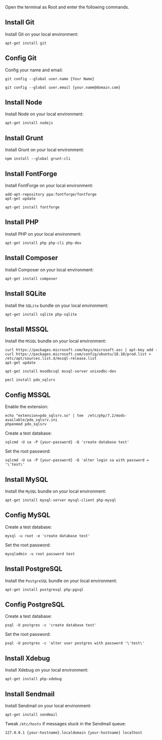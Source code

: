 Open the terminal as Root and enter the following commands.


Install Git
-----------

Install Git on your local environment:

```
apt-get install git
```


Config Git
----------

Config your name and email:

```
git config --global user.name {Your Name}
```

```
git config --global user.email {your.name@domain.com}
```


Install Node
------------

Install Node on your local environment:

```
apt-get install nodejs
```


Install Grunt
-------------

Install Grunt on your local environment:

```
npm install --global grunt-cli
```


Install FontForge
-----------------

Install FontForge on your local environment:

```
add-apt-repository ppa:fontforge/fontforge
apt-get update
```

```
apt-get install fontforge
```


Install PHP
-----------

Install PHP on your local environment:

```
apt-get install php php-cli php-dev
```


Install Composer
----------------

Install Composer on your local environment:

```
apt-get install composer
```


Install SQLite
--------------

Install the `SQLite` bundle on your local environment:

```
apt-get install sqlite php-sqlite
```


Install MSSQL
-------------

Install the `MSSQL` bundle on your local environment:

```
curl https://packages.microsoft.com/keys/microsoft.asc | apt-key add -
curl https://packages.microsoft.com/config/ubuntu/18.10/prod.list > /etc/apt/sources.list.d/mssql-release.list
apt-get update
```

```
apt-get install msodbcsql mssql-server unixodbc-dev
```

```
pecl install pdo_sqlsrv
```


Config MSSQL
------------

Enable the extension:

```
echo "extension=pdo_sqlsrv.so" | tee  /etc/php/7.2/mods-available/pdo_sqlsrv.ini
phpenmod pdo_sqlsrv
```

Create a test database:

```
sqlcmd -U sa -P {your-password} -Q 'create database test'
```

Set the root password:

```
sqlcmd -U sa -P {your-password} -Q 'alter login sa with password = '\'test\'
```


Install MySQL
-------------

Install the `MySQL` bundle on your local environment:

```
apt-get install mysql-server mysql-client php-mysql
```


Config MySQL
------------

Create a test database:

```
mysql -u root -e 'create database test'
```

Set the root password:

```
mysqladmin -u root password test
```


Install PostgreSQL
------------------

Install the `PostgreSQL` bundle on your local environment:

```
apt-get install postgresql php-pgsql
```


Config PostgreSQL
-----------------

Create a test database:

```
psql -U postgres -c 'create database test' 
```

Set the root password:

```
psql -U postgres -c 'alter user postgres with password '\'test\'
```


Install Xdebug
--------------

Install Xdebug on your local environment:

```
apt-get install php-xdebug
```


Install Sendmail
----------------

Install Sendmail on your local environment:

```
apt-get install sendmail
```

Tweak `/etc/hosts` if messages stuck in the Sendmail queue:

```
127.0.0.1 {your-hostname}.localdomain {your-hostname} localhost
```
